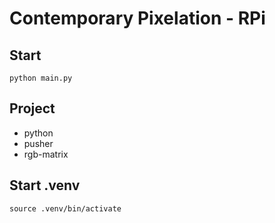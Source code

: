 # Contemporary Pixelation - RPi

## Start

`python main.py`

## Project

- python
- pusher
- rgb-matrix

## Start .venv

`source .venv/bin/activate`
